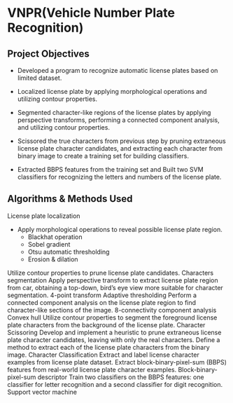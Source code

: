 # VNPR(Vehicle Number Plate Recognition)
## Project Objectives

* Developed a program to recognize automatic license plates based on limited dataset.

* Localized license plate by applying morphological operations and utilizing contour properties.

* Segmented character-like regions of the license plates by applying perspective transforms, performing a connected component analysis, and utilizing contour properties.

* Scissored the true characters from previous step by pruning extraneous license plate character candidates, and extracting each character from binary image to create a training set for building classifiers.

* Extracted BBPS features from the training set and Built two SVM classifiers for recognizing the letters and numbers of the license plate.

## Algorithms & Methods Used

License plate localization
  * Apply morphological operations to reveal possible license plate region.
    * Blackhat operation
    * Sobel gradient
    * Otsu automatic thresholding
    * Erosion & dilation
      
Utilize contour properties to prune license plate candidates.
Characters segmentation
Apply perspective transform to extract license plate region from car, obtaining a top-down, bird’s eye view more suitable for character segmentation.
4-point transform
Adaptive thresholding
Perform a connected component analysis on the license plate region to find character-like sections of the image.
8-connectivity component analysis
Convex hull
Utilize contour properties to segment the foreground license plate characters from the background of the license plate.
Character Scissoring
Develop and implement a heuristic to prune extraneous license plate character candidates, leaving with only the real characters.
Define a method to extract each of the license plate characters from the binary image.
Character Classification
Extract and label license character examples from license plate dataset.
Extract block-binary-pixel-sum (BBPS) features from real-world license plate character examples.
Block-binary-pixel-sum descriptor
Train two classifiers on the BBPS features: one classifier for letter recognition and a second classifier for digit recognition.
Support vector machine
